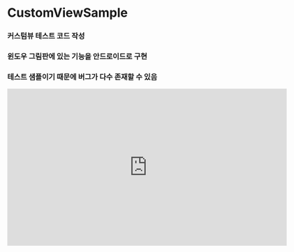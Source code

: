 # CustomViewSample

### 커스텀뷰 테스트 코드 작성
### 윈도우 그림판에 있는 기능을 안드로이드로 구현

### 테스트 샘플이기 때문에 버그가 다수 존재할 수 있음


<iframe width="640" height="360" src="https://youtu.be/DIEYQPqM59k" frameborder="0" gesture="media" allowfullscreen=""></iframe>
